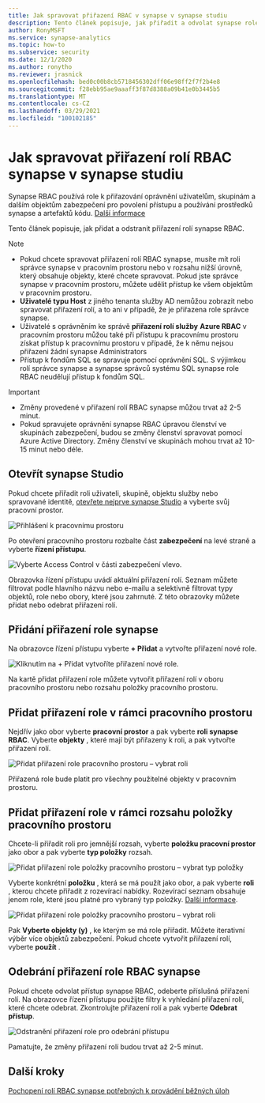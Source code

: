 ```yaml
---
title: Jak spravovat přiřazení RBAC v synapse v synapse studiu
description: Tento článek popisuje, jak přiřadit a odvolat synapse role RBAC k objektům zabezpečení AAD.
author: RonyMSFT
ms.service: synapse-analytics
ms.topic: how-to
ms.subservice: security
ms.date: 12/1/2020
ms.author: ronytho
ms.reviewer: jrasnick
ms.openlocfilehash: bed0c00b8cb5718456302dff06e98ff2f7f2b4e8
ms.sourcegitcommit: f28ebb95ae9aaaff3f87d8388a09b41e0b3445b5
ms.translationtype: MT
ms.contentlocale: cs-CZ
ms.lasthandoff: 03/29/2021
ms.locfileid: "100102185"
---
```

# <a name="how-to-manage-synapse-rbac-role-assignments-in-synapse-studio"></a>Jak spravovat přiřazení rolí RBAC synapse v synapse studiu

Synapse RBAC používá role k přiřazování oprávnění uživatelům, skupinám a dalším objektům zabezpečení pro povolení přístupu a používání prostředků synapse a artefaktů kódu.  [Další informace](./synapse-workspace-synapse-rbac.md)

Tento článek popisuje, jak přidat a odstranit přiřazení rolí synapse RBAC.

>[!Note]
>- Pokud chcete spravovat přiřazení rolí RBAC synapse, musíte mít roli správce synapse v pracovním prostoru nebo v rozsahu nižší úrovně, který obsahuje objekty, které chcete spravovat. Pokud jste správce synapse v pracovním prostoru, můžete udělit přístup ke všem objektům v pracovním prostoru. 
>- **Uživatelé typu Host** z jiného tenanta služby AD nemůžou zobrazit nebo spravovat přiřazení rolí, a to ani v případě, že je přiřazena role správce synapse.
>- Uživatelé s oprávněním ke správě **přiřazení rolí služby** **Azure RBAC** v pracovním prostoru můžou také při přístupu k pracovnímu prostoru získat přístup k pracovnímu prostoru v případě, že k němu nejsou přiřazeni žádní synapse Administrators
>- Přístup k fondům SQL se spravuje pomocí oprávnění SQL.  S výjimkou rolí správce synapse a synapse správců systému SQL synapse role RBAC neudělují přístup k fondům SQL.

>[!important]
>- Změny provedené v přiřazení rolí RBAC synapse můžou trvat až 2-5 minut. 
>- Pokud spravujete oprávnění synapse RBAC úpravou členství ve skupinách zabezpečení, budou se změny členství spravovat pomocí Azure Active Directory.  Změny členství ve skupinách mohou trvat až 10-15 minut nebo déle.

## <a name="open-synapse-studio"></a>Otevřít synapse Studio  

Pokud chcete přiřadit roli uživateli, skupině, objektu služby nebo spravované identitě, [otevřete nejprve synapse Studio](https://web.azuresynapse.net/) a vyberte svůj pracovní prostor. 

![Přihlášení k pracovnímu prostoru](./media/common/login-workspace.png) 
 
 Po otevření pracovního prostoru rozbalte část **zabezpečení** na levé straně a vyberte **řízení přístupu**. 

 ![Vyberte Access Control v části zabezpečení vlevo.](./media/how-to-manage-synapse-rbac-role-assignments/left-nav-security-access-control.png)

Obrazovka řízení přístupu uvádí aktuální přiřazení rolí.  Seznam můžete filtrovat podle hlavního názvu nebo e-mailu a selektivně filtrovat typy objektů, role nebo obory, které jsou zahrnuté. Z této obrazovky můžete přidat nebo odebrat přiřazení rolí.  

## <a name="add-a-synapse-role-assignment"></a>Přidání přiřazení role synapse

Na obrazovce řízení přístupu vyberte **+ Přidat** a vytvořte přiřazení nové role.

![Kliknutím na + Přidat vytvoříte přiřazení nové role.](./media/how-to-manage-synapse-rbac-role-assignments/access-control-add.png)

Na kartě přidat přiřazení role můžete vytvořit přiřazení rolí v oboru pracovního prostoru nebo rozsahu položky pracovního prostoru. 

## <a name="add-workspace-scoped-role-assignment"></a>Přidat přiřazení role v rámci pracovního prostoru

Nejdřív jako obor vyberte **pracovní prostor** a pak vyberte **roli synapse RBAC**.  Vyberte **objekty** , které mají být přiřazeny k roli, a pak vytvořte přiřazení rolí. 

![Přidat přiřazení role pracovního prostoru – vybrat roli](./media/how-to-manage-synapse-rbac-role-assignments/access-control-workspace-role-assignment.png) 

Přiřazená role bude platit pro všechny použitelné objekty v pracovním prostoru.

## <a name="add-workspace-item-scoped-role-assignment"></a>Přidat přiřazení role v rámci rozsahu položky pracovního prostoru

Chcete-li přiřadit roli pro jemnější rozsah, vyberte **položku pracovní prostor** jako obor a pak vyberte **typ položky** rozsah.       

![Přidat přiřazení role položky pracovního prostoru – vybrat typ položky](./media/how-to-manage-synapse-rbac-role-assignments/access-control-add-workspace-item-assignment-select-item-type.png) 

Vyberte konkrétní **položku** , která se má použít jako obor, a pak vyberte **roli** , kterou chcete přiřadit z rozevírací nabídky.  Rozevírací seznam obsahuje jenom role, které jsou platné pro vybraný typ položky. [Další informace](./synapse-workspace-synapse-rbac.md).  

![Přidat přiřazení role položky pracovního prostoru – vybrat roli](./media/how-to-manage-synapse-rbac-role-assignments/access-control-add-workspace-item-assignment-select-role.png) 
 
Pak **Vyberte objekty (y)** , ke kterým se má role přiřadit.  Můžete iterativní výběr více objektů zabezpečení.  Pokud chcete vytvořit přiřazení rolí, vyberte **použít** .

## <a name="remove-a-synapse-rbac-role-assignment"></a>Odebrání přiřazení role RBAC synapse

Pokud chcete odvolat přístup synapse RBAC, odeberte příslušná přiřazení rolí.  Na obrazovce řízení přístupu použijte filtry k vyhledání přiřazení rolí, které chcete odebrat.  Zkontrolujte přiřazení rolí a pak vyberte **Odebrat přístup**.   

![Odstranění přiřazení role pro odebrání přístupu](./media/how-to-manage-synapse-rbac-role-assignments/access-control-remove-access.png)

Pamatujte, že změny přiřazení rolí budou trvat až 2-5 minut.   

## <a name="next-steps"></a>Další kroky

[Pochopení rolí RBAC synapse potřebných k provádění běžných úloh](./synapse-workspace-understand-what-role-you-need.md)